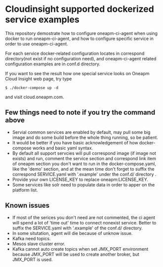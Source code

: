 # Cloudinsight supported dockerized service examples

This repository demostrate how to configure oneapm-ci-agent when using docker to run oneapm-ci-agent, and how to configure specific service in order to use oneapm-ci-agent.

For each service docker-related configuration locates in correspond directory(not exist if no configuration need), and oneapm-ci-agent related configuration examples are in conf.d directory.

If you want to see the result how one special service looks on Oneapm Cloud Insight web page, try type

```
$ ./docker-compose up -d
```

and visit cloud.oneapm.com.


## Few things need to note if you try the command above

* Servial common services are enabled by default, may pull some big image and do some build before the whole thing running, so be patient.
* It would be better if you have basic acknowledgement of how docker-compose works and basic yaml syntax.
* By default all support servcies will pull correspond image (if image not exists) and run, comment the service section and correspond link item of oneapm section you don't want to run in the docker-compose.yaml, like the 'demo' section, and at the mean time don't forget to suffix the correspond SERVICE.yaml with '.example' under the conf.d/ directory .
* Provide your own LICENSE_KEY to replace oneapm:LICENSE_KEY.
* Some services like solr need to populate data in order to apper on the platform list.

## Known issues

* If most of the serices you don't need are not commented, the ci agent will spend a lot of 'time out' time to connect nonexist service. Better to suffix the SERVICE.yaml with '.example' of the conf.d/ directory.
* In some situtation, agent will die because of unknow issue.
* Kafka need topics.
* Mesos slave cluster error.
* Kafka cannot auto create topics when set JMX_PORT environment because JMX_PORT will be used to create another broker,  but JMX_PORT is used.
